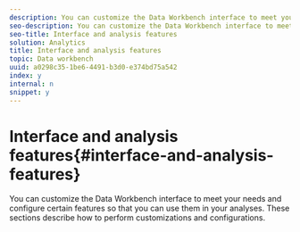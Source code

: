 ```yaml
---
description: You can customize the Data Workbench interface to meet your needs and configure certain features so that you can use them in your analyses. These sections describe how to perform customizations and configurations.
seo-description: You can customize the Data Workbench interface to meet your needs and configure certain features so that you can use them in your analyses. These sections describe how to perform customizations and configurations.
seo-title: Interface and analysis features
solution: Analytics
title: Interface and analysis features
topic: Data workbench
uuid: a0298c35-1be6-4491-b3d0-e374bd75a542
index: y
internal: n
snippet: y
---
```


# Interface and analysis features{#interface-and-analysis-features}

You can customize the Data Workbench interface to meet your needs and configure certain features so that you can use them in your analyses. These sections describe how to perform customizations and configurations.

